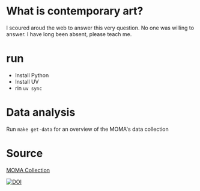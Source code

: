 # What is contemporary art? 

I scoured aroud the web to answer this very question. No one was willing to answer. I have long been absent, please teach me.

# run 
- Install Python 
- Install UV 
- rin `uv sync`

# Data analysis 
Run `make get-data` for an overview of the MOMA's data collection

# Source 
[MOMA Collection](https://github.com/MuseumofModernArt/collection) 

[![DOI](https://zenodo.org/badge/DOI/10.5281/zenodo.16309758.svg)](https://doi.org/10.5281/zenodo.16309758)